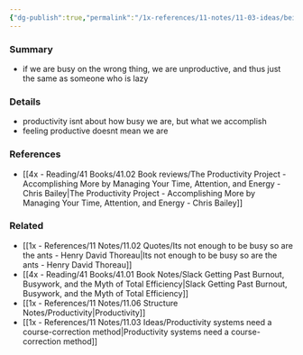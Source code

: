 ```yaml
---
{"dg-publish":true,"permalink":"/1x-references/11-notes/11-03-ideas/being-busy-doesnt-mean-we-are-productive/","title":"Being busy doesnt mean we are productive","noteIcon":""}
---
```



### Summary
- if we are busy on the wrong thing, we are unproductive, and thus just the same as someone who is lazy

### Details
- productivity isnt about how busy we are, but what we accomplish
- feeling productive doesnt mean we are

### References
- [[4x - Reading/41 Books/41.02 Book reviews/The Productivity Project - Accomplishing More by Managing Your Time, Attention, and Energy - Chris Bailey\|The Productivity Project - Accomplishing More by Managing Your Time, Attention, and Energy - Chris Bailey]]

### Related
- [[1x - References/11 Notes/11.02 Quotes/Its not enough to be busy so are the ants - Henry David Thoreau\|Its not enough to be busy so are the ants - Henry David Thoreau]]
- [[4x - Reading/41 Books/41.01 Book Notes/Slack Getting Past Burnout, Busywork, and the Myth of Total Efficiency\|Slack Getting Past Burnout, Busywork, and the Myth of Total Efficiency]]
- [[1x - References/11 Notes/11.06 Structure Notes/Productivity\|Productivity]]
- [[1x - References/11 Notes/11.03 Ideas/Productivity systems need a course-correction method\|Productivity systems need a course-correction method]]
